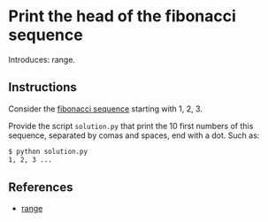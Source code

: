 # Print the head of the fibonacci sequence

Introduces: range.

## Instructions

Consider the [fibonacci sequence](https://en.wikipedia.org/wiki/Fibonacci_number) starting with 1, 2, 3.

Provide the script `solution.py` that print the 10 first numbers of this sequence, separated by comas and spaces, end with a
dot. Such as:

```bash
$ python solution.py
1, 2, 3 ...
```

## References
 - [range](https://docs.python.org/3/library/functions.html#func-range)
